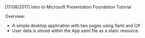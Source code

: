 [17/08/2017] Intro to Microsoft Presentation Foundation Tutorial

Overview:
  - A simple desktop application with two pages using Xaml and C#
  - User data is stored within the App.xaml file as a static resource.
